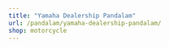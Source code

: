 ```yaml
---
title: "Yamaha Dealership Pandalam"
url: /pandalam/yamaha-dealership-pandalam/
shop: motorcycle
---
```

